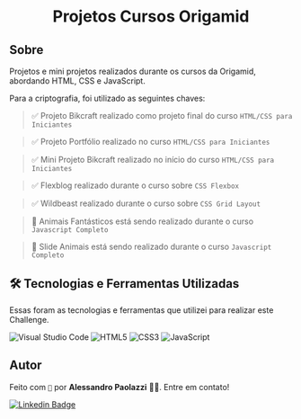 <h1  align="center">Projetos Cursos Origamid</h1>

## Sobre

Projetos e mini projetos realizados durante os cursos da Origamid, abordando HTML, CSS e JavaScript.

Para a criptografia, foi utilizado as seguintes chaves:

> ✅ Projeto Bikcraft realizado como projeto final do curso `HTML/CSS para Iniciantes`

> ✅ Projeto Portfólio realizado no curso `HTML/CSS para Iniciantes`

> ✅ Mini Projeto Bikcraft realizado no início do curso `HTML/CSS para Iniciantes`

> ✅ Flexblog realizado durante o curso sobre `CSS Flexbox`

> ✅ Wildbeast realizado durante o curso sobre `CSS Grid Layout`

> 🚧 Animais Fantásticos está sendo realizado durante o curso `Javascript Completo`

> 🚧 Slide Animais está sendo realizado durante o curso `Javascript Completo`

## 🛠 Tecnologias e Ferramentas Utilizadas

Essas foram as tecnologias e ferramentas que utilizei para realizar este Challenge.

![Visual Studio Code](https://img.shields.io/badge/Visual%20Studio%20Code-0078d7.svg?style=for-the-badge&logo=visual-studio-code&logoColor=white) ![HTML5](https://img.shields.io/badge/html5-%23E34F26.svg?style=for-the-badge&logo=html5&logoColor=white) ![CSS3](https://img.shields.io/badge/css3-%231572B6.svg?style=for-the-badge&logo=css3&logoColor=white) ![JavaScript](https://img.shields.io/badge/javascript-%23323330.svg?style=for-the-badge&logo=javascript&logoColor=%23F7DF1E)

## Autor

Feito com `💚` por **Alessandro Paolazzi** ✌🏼. Entre em contato!

[![Linkedin Badge](https://img.shields.io/badge/-Alessandro-blue?style=flat-square&logo=Linkedin&logoColor=white&link=https://www.linkedin.com/in/alessandropaolazzi/)](https://www.linkedin.com/in/alessandropaolazzi/)
